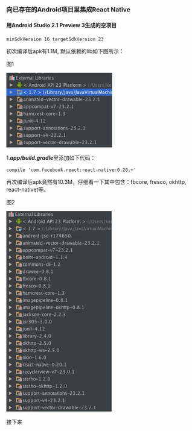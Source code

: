 ### 向已存在的Android项目里集成React Native
#### 用Android Studio 2.1 Preview 3生成的空项目
`minSdkVersion 16 targetSdkVersion 23`

初次编译后apk有1.1M, 默认依赖的lib如下图所示：

图1

![默认插件集](https://raw.githubusercontent.com/Kennytian/embedded/master/screenshot/1.png)

1.***app/build.gradle***里添加如下代码：

    compile 'com.facebook.react:react-native:0.20.+'

再次编译后apk竟然有10.3M，仔细看一下其中包含：fbcore, fresco, okhttp, react-nativet等。

图2

![添加react native后的插件集](https://raw.githubusercontent.com/Kennytian/embedded/master/screenshot/2.png)

接下来

